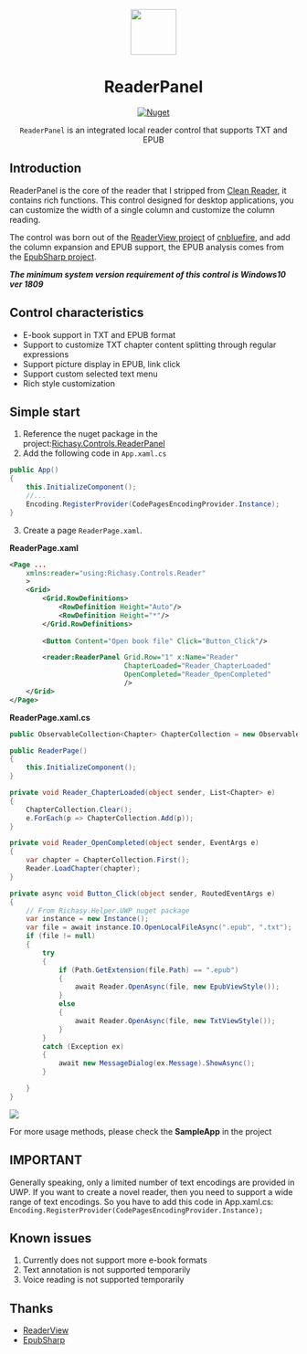 <p align="center">
    <img src="https://i.loli.net/2020/11/04/rRldg9FvEpjAuVY.png" align="center" height="80"/>
</p>

<div align="center">

# ReaderPanel

[![Nuget](https://img.shields.io/nuget/v/Richasy.Controls.ReaderPanel)](https://www.nuget.org/packages/Richasy.Controls.ReaderPanel/)

`ReaderPanel` is an integrated local reader control that supports TXT and EPUB

</div>

## Introduction

ReaderPanel is the core of the reader that I stripped from [Clean Reader](https://www.microsoft.com/en-us/p/clean-reader/9mv65l2xfcsk), it contains rich functions. This control designed for desktop applications, you can customize the width of a single column and customize the column reading.

The control was born out of the [ReaderView project](https://github.com/cnbluefire/ReaderView) of [cnbluefire](https://github.com/cnbluefire), and add the column expansion and EPUB support, the EPUB analysis comes from the [EpubSharp project](https://github.com/Asido/EpubSharp/).

***The minimum system version requirement of this control is Windows10 ver 1809***

## Control characteristics

- E-book support in TXT and EPUB format
- Support to customize TXT chapter content splitting through regular expressions
- Support picture display in EPUB, link click
- Support custom selected text menu
- Rich style customization

## Simple start

1. Reference the nuget package in the project:[Richasy.Controls.ReaderPanel](https://www.nuget.org/packages/Richasy.Controls.ReaderPanel/)
2. Add the following code in `App.xaml.cs`

```csharp
public App()
{
    this.InitializeComponent();
    //...
    Encoding.RegisterProvider(CodePagesEncodingProvider.Instance);
}
```

3. Create a page `ReaderPage.xaml`.

**ReaderPage.xaml**

```xml
<Page ...
    xmlns:reader="using:Richasy.Controls.Reader"
    >
    <Grid>
        <Grid.RowDefinitions>
            <RowDefinition Height="Auto"/>
            <RowDefinition Height="*"/>
        </Grid.RowDefinitions>
        
        <Button Content="Open book file" Click="Button_Click"/>

        <reader:ReaderPanel Grid.Row="1" x:Name="Reader"
                            ChapterLoaded="Reader_ChapterLoaded"
                            OpenCompleted="Reader_OpenCompleted"
                            />
    </Grid>
</Page>
```

**ReaderPage.xaml.cs**

```csharp
public ObservableCollection<Chapter> ChapterCollection = new ObservableCollection<Chapter>();

public ReaderPage()
{
    this.InitializeComponent();
}

private void Reader_ChapterLoaded(object sender, List<Chapter> e)
{
    ChapterCollection.Clear();
    e.ForEach(p => ChapterCollection.Add(p));
}

private void Reader_OpenCompleted(object sender, EventArgs e)
{
    var chapter = ChapterCollection.First();
    Reader.LoadChapter(chapter);
}

private async void Button_Click(object sender, RoutedEventArgs e)
{
    // From Richasy.Helper.UWP nuget package
    var instance = new Instance();
    var file = await instance.IO.OpenLocalFileAsync(".epub", ".txt");
    if (file != null)
    {
        try
        {
            if (Path.GetExtension(file.Path) == ".epub")
            {
                await Reader.OpenAsync(file, new EpubViewStyle());
            }
            else
            {
                await Reader.OpenAsync(file, new TxtViewStyle());
            }
        }
        catch (Exception ex)
        {
            await new MessageDialog(ex.Message).ShowAsync();
        }

    }
}
```

![](https://i.loli.net/2020/11/04/ywnsEbfALgcMBHR.png)

For more usage methods, please check the **SampleApp** in the project

## IMPORTANT

Generally speaking, only a limited number of text encodings are provided in UWP. If you want to create a novel reader, then you need to support a wide range of text encodings. So you have to add this code in App.xaml.cs: `Encoding.RegisterProvider(CodePagesEncodingProvider.Instance);`

## Known issues

1. Currently does not support more e-book formats
2. Text annotation is not supported temporarily
3. Voice reading is not supported temporarily

## Thanks

- [ReaderView](https://github.com/cnbluefire/ReaderView)
- [EpubSharp](https://github.com/Asido/EpubSharp/)
